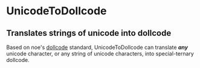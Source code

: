 # UnicodeToDollcode
## Translates strings of unicode into dollcode

Based on noe's [dollcode](https://noe.sh/dollcode/) standard, UnicodeToDollcode can translate ***any*** unicode character, or any string of unicode characters, into special-ternary dollcode.  
